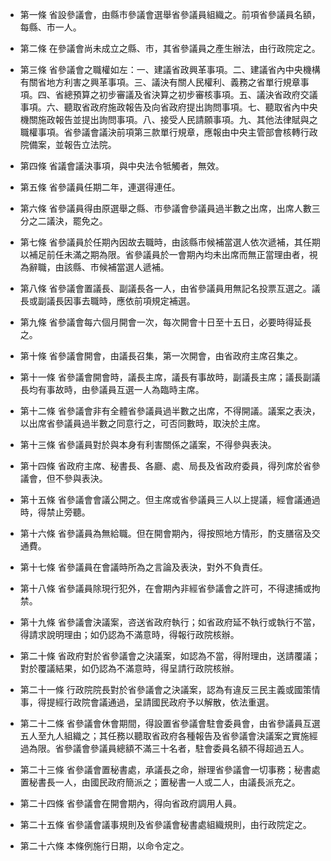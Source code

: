 * 第一條 省設參議會，由縣市參議會選舉省參議員組織之。前項省參議員名額，每縣、市一人。

* 第二條 在參議會尚未成立之縣、市，其省參議員之產生辦法，由行政院定之。

* 第三條 省參議會之職權如左：一、建議省政興革事項。二、建議省內中央機構有關省地方利害之興革事項。三、議決有關人民權利、義務之省單行規章事項。四、省總預算之初步審議及省決算之初步審核事項。五、議決省政府交議事項。六、聽取省政府施政報告及向省政府提出詢問事項。七、聽取省內中央機關施政報告並提出詢問事項。八、接受人民請願事項。九、其他法律賦與之職權事項。省參議會議決前項第三款單行規章，應報由中央主管部會核轉行政院備案，並報告立法院。

* 第四條 省議會議決事項，與中央法令牴觸者，無效。

* 第五條 省參議員任期二年，連選得連任。

* 第六條 省參議員得由原選舉之縣、市參議會參議員過半數之出席，出席人數三分之二議決，罷免之。

* 第七條 省參議員於任期內因故去職時，由該縣市候補當選人依次遞補，其任期以補足前任未滿之期為限。省參議員於一會期內均未出席而無正當理由者，視為辭職，由該縣、市候補當選人遞補。

* 第八條 省參議會置議長、副議長各一人，由省參議員用無記名投票互選之。議長或副議長因事去職時，應依前項規定補選。

* 第九條 省參議會每六個月開會一次，每次開會十日至十五日，必要時得延長之。

* 第十條 省參議會開會，由議長召集，第一次開會，由省政府主席召集之。

* 第十一條 省參議會開會時，議長主席，議長有事故時，副議長主席；議長副議長均有事故時，由參議員互選一人為臨時主席。

* 第十二條 省參議會非有全體省參議員過半數之出席，不得開議。議案之表決，以出席省參議員過半數之同意行之，可否同數時，取決於主席。

* 第十三條 省參議員對於與本身有利害關係之議案，不得參與表決。

* 第十四條 省政府主席、秘書長、各廳、處、局長及省政府委員，得列席於省參議會，但不參與表決。

* 第十五條 省參議會會議公開之。但主席或省參議員三人以上提議，經會議通過時，得禁止旁聽。

* 第十六條 省參議員為無給職。但在開會期內，得按照地方情形，酌支膳宿及交通費。

* 第十七條 省參議員在會議時所為之言論及表決，對外不負責任。

* 第十八條 省參議員除現行犯外，在會期內非經省參議會之許可，不得逮捕或拘禁。

* 第十九條 省參議會決議案，咨送省政府執行；如省政府延不執行或執行不當，得請求說明理由；如仍認為不滿意時，得報行政院核辦。

* 第二十條 省政府對於省參議會之決議案，如認為不當，得附理由，送請覆議；對於覆議結果，如仍認為不滿意時，得呈請行政院核辦。

* 第二十一條 行政院院長對於省參議會之決議案，認為有違反三民主義或國策情事，得提經行政院會議通過，呈請國民政府予以解散，依法重選。

* 第二十二條 省參議會休會期間，得設置省參議會駐會委員會，由省參議員互選五人至九人組織之；其任務以聽取省政府各種報告及省參議會決議案之實施經過為限。省參議會參議員總額不滿三十名者，駐會委員名額不得超過五人。

* 第二十三條 省參議會置秘書處，承議長之命，辦理省參議會一切事務；秘書處置秘書長一人，由國民政府簡派之；置秘書一人或二人，由議長派充之。

* 第二十四條 省參議會在開會期內，得向省政府調用人員。

* 第二十五條 省參議會議事規則及省參議會秘書處組織規則，由行政院定之。

* 第二十六條 本條例施行日期，以命令定之。

